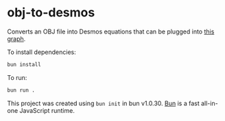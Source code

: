 # obj-to-desmos

Converts an OBJ file into Desmos equations that can be plugged into [this graph](https://www.desmos.com/calculator/mylvmnjbpo).

To install dependencies:

```bash
bun install
```

To run:

```bash
bun run .
```

This project was created using `bun init` in bun v1.0.30. [Bun](https://bun.sh) is a fast all-in-one JavaScript runtime.
